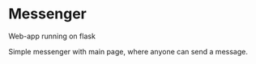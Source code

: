 # Messenger
Web-app running on flask

Simple messenger with main page, where anyone can send a message. 
